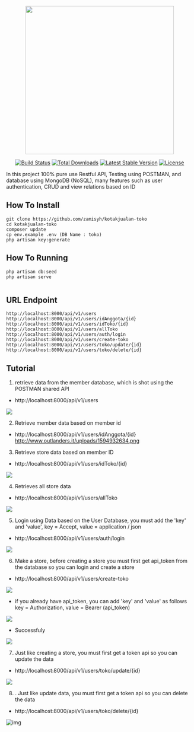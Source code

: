 <p align="center"><img src="https://res.cloudinary.com/dtfbvvkyp/image/upload/v1566331377/laravel-logolockup-cmyk-red.svg" width="400"></p>

<p align="center">
<a href="https://travis-ci.org/laravel/framework"><img src="https://travis-ci.org/laravel/framework.svg" alt="Build Status"></a>
<a href="https://packagist.org/packages/laravel/framework"><img src="https://poser.pugx.org/laravel/framework/d/total.svg" alt="Total Downloads"></a>
<a href="https://packagist.org/packages/laravel/framework"><img src="https://poser.pugx.org/laravel/framework/v/stable.svg" alt="Latest Stable Version"></a>
<a href="https://packagist.org/packages/laravel/framework"><img src="https://poser.pugx.org/laravel/framework/license.svg" alt="License"></a>
</p>


In this project 100% pure use Restful API, Testing using POSTMAN, and database using MongoDB (NoSQL), many features such as user authentication, CRUD and view relations based on ID


## How To Install
```
git clone https://github.com/zamisyh/kotakjualan-toko
cd kotakjualan-toko
composer update
cp env.example .env (DB Name : toko)
php artisan key:generate

```

## How To Running
```
php artisan db:seed
php artisan serve


```

## URL Endpoint
```
http://localhost:8000/api/v1/users
http://localhost:8000/api/v1/users/idAnggota/{id}
http://localhost:8000/api/v1/users/idToko/{id}
http://localhost:8000/api/v1/users/allToko
http://localhost:8000/api/v1/users/auth/login
http://localhost:8000/api/v1/users/create-toko 
http://localhost:8000/api/v1/users/toko/update/{id}
http://localhost:8000/api/v1/users/toko/delete/{id}

```

## Tutorial

1. retrieve data from the member database, which is shot using the POSTMAN shared API
- http://localhost:8000/api/v1/users
<img src="http://www.outlanders.it/uploads/1594959719.png">

2. Retrieve member data based on member id
- http://localhost:8000/api/v1/users/idAnggota/{id}
http://www.outlanders.it/uploads/1594932634.png

3. Retrieve store data based on member ID
- http://localhost:8000/api/v1/users/idToko/{id}
<img src="http://www.outlanders.it/uploads/1594901349.png">


4. Retrieves all store data
- http://localhost:8000/api/v1/users/allToko
<img src="http://www.outlanders.it/uploads/1594879865.png">

5. Login using Data based on the User Database, you must add the 'key' and 'value',
key = Accept, value = application / json
- http://localhost:8000/api/v1/users/auth/login 
<img src="http://www.outlanders.it/uploads/1594892066.png">

6. Make a store, before creating a store you must first get api_token from the database so you can login and create a store
- http://localhost:8000/api/v1/users/create-toko 
<img src="http://www.outlanders.it/uploads/1594886984.png">

- if you already have api_token, you can add 'key' and 'value' as follows
key = Authorization, value = Bearer (api_token)
<img src="http://www.outlanders.it/uploads/1594921914.png">

- Successfuly
<img src="http://www.outlanders.it/uploads/1594902839.png">

7. Just like creating a store, you must first get a token api so you can update the data
- http://localhost:8000/api/v1/users/toko/update/{id}
<img src="http://www.outlanders.it/uploads/1594877022.png">

8. . Just like update data, you must first get a token api so you can delete the data
- http://localhost:8000/api/v1/users/toko/delete/{id}
<img src="" alt="img">












